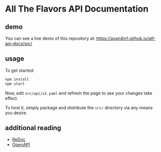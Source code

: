 # All The Flavors API Documentation

## demo

You can see a live demo of this repository at: https://ayan4m1.github.io/atf-api-docs/src/

## usage

To get started:

```sh
npm install
npm start
```

Now, edit `src/api/v2.yaml` and refresh the page to see your changes take effect.

To host it, simply package and distribute the `src/` directory via any means you desire.

## additional reading

* [ReDoc](https://github.com/Rebilly/ReDoc)
* [OpenAPI](https://swagger.io/docs/specification/about/)


